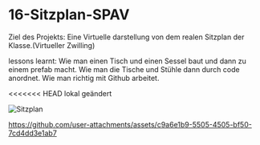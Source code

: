 # 16-Sitzplan-SPAV

Ziel des Projekts: Eine Virtuelle darstellung von dem realen Sitzplan der Klasse.(Virtueller Zwilling)

lessons learnt:
    Wie man einen Tisch und einen Sessel baut und dann zu einem prefab macht.
    Wie man die Tische und Stühle dann durch code anordnet.
    Wie man richtig mit Github arbeitet.

<<<<<<< HEAD
lokal geändert

![Sitzplan](https://github.com/user-attachments/assets/bdd83d13-c320-41e3-bea5-19f8d6b21c3e)



https://github.com/user-attachments/assets/c9a6e1b9-5505-4505-bf50-7cd4dd3e1ab7

